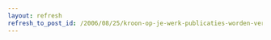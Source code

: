 ```yaml
---
layout: refresh
refresh_to_post_id: /2006/08/25/kroon-op-je-werk-publicaties-worden-vertaald
---
```

